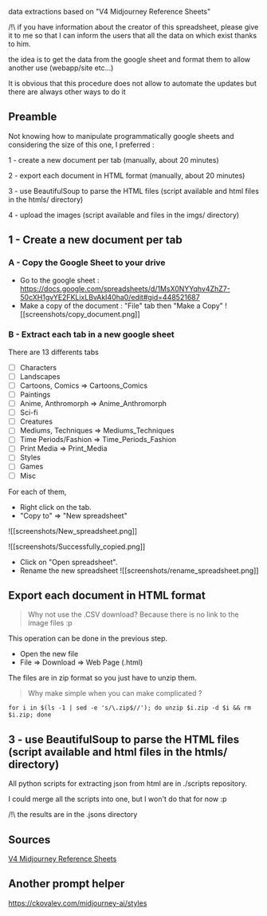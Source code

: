 data extractions based on "V4 Midjourney Reference Sheets"

/!\ if you have information about the creator of this spreadsheet, please give it to me so that I can inform the users that all the data on which exist thanks to him. 

the idea is to get the data from the google sheet and format them to allow another use (webapp/site etc...)

It is obvious that this procedure does not allow to automate the updates but there are always other ways to do it

## Preamble
Not knowing how to manipulate programmatically google sheets and considering the size of this one, I preferred :

1 - create a new document per tab (manually, about 20 minutes)

2 - export each document in HTML format (manually, about 20 minutes)

3 - use BeautifulSoup to parse the HTML files (script available and html files in the htmls/ directory)

4 - upload the images (script available and files in the imgs/ directory)


## 1 - Create a new document per tab

### A - Copy the Google Sheet to your drive
- Go to the google sheet : https://docs.google.com/spreadsheets/d/1MsX0NYYqhv4ZhZ7-50cXH1gvYE2FKLixLBvAkI40ha0/edit#gid=448521687
- Make a copy of the document : "File" tab then "Make a Copy"
![[screenshots/copy_document.png]]

### B - Extract each tab in a new google sheet

There are 13 differents tabs

- [ ] Characters
- [ ] Landscapes
- [ ] Cartoons, Comics => Cartoons_Comics
- [ ] Paintings
- [ ] Anime, Anthromorph => Anime_Anthromorph
- [ ] Sci-fi
- [ ] Creatures
- [ ] Mediums, Techniques => Mediums_Techniques
- [ ] Time Periods/Fashion => Time_Periods_Fashion
- [ ] Print Media => Print_Media
- [ ] Styles
- [ ] Games
- [ ] Misc

For each of them, 
- Right click on the tab.
- "Copy to" => "New spreadsheet"

![[screenshots/New_spreadsheet.png]]

![[screenshots/Successfully_copied.png]]

- Click on "Open spreadsheet".
- Rename the new spreadsheet
![[screenshots/rename_spreadsheet.png]]

## Export each document in HTML format
> Why not use the .CSV download?
> Because there is no link to the image files :p 

This operation can be done in the previous step.
- Open the new file
- File => Download => Web Page (.html)

The files are in zip format so you just have to unzip them.
> Why make simple when you can make complicated ?

```shell
for i in $(ls -1 | sed -e 's/\.zip$//'); do unzip $i.zip -d $i && rm $i.zip; done
```

## 3 - use BeautifulSoup to parse the HTML files (script available and html files in the htmls/ directory)

All python scripts for extracting json from html are in ./scripts repository.

I could merge all the scripts into one, but I won't do that for now :p 

/!\ the results are in the .jsons directory


## Sources

[V4 Midjourney Reference Sheets](https://docs.google.com/spreadsheets/d/1MsX0NYYqhv4ZhZ7-50cXH1gvYE2FKLixLBvAkI40ha0/edit#gid=448521687) 

## Another prompt helper

https://ckovalev.com/midjourney-ai/styles